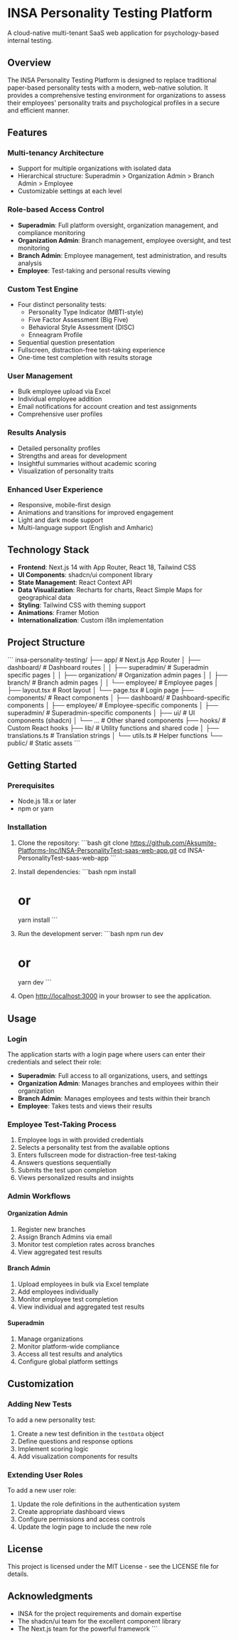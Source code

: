 # INSA Personality Testing Platform

A cloud-native multi-tenant SaaS web application for psychology-based internal testing.

## Overview

The INSA Personality Testing Platform is designed to replace traditional paper-based personality tests with a modern, web-native solution. It provides a comprehensive testing environment for organizations to assess their employees' personality traits and psychological profiles in a secure and efficient manner.

## Features

### Multi-tenancy Architecture

- Support for multiple organizations with isolated data
- Hierarchical structure: Superadmin > Organization Admin > Branch Admin > Employee
- Customizable settings at each level

### Role-based Access Control

- **Superadmin**: Full platform oversight, organization management, and compliance monitoring
- **Organization Admin**: Branch management, employee oversight, and test monitoring
- **Branch Admin**: Employee management, test administration, and results analysis
- **Employee**: Test-taking and personal results viewing

### Custom Test Engine

- Four distinct personality tests:
  - Personality Type Indicator (MBTI-style)
  - Five Factor Assessment (Big Five)
  - Behavioral Style Assessment (DISC)
  - Enneagram Profile
- Sequential question presentation
- Fullscreen, distraction-free test-taking experience
- One-time test completion with results storage

### User Management

- Bulk employee upload via Excel
- Individual employee addition
- Email notifications for account creation and test assignments
- Comprehensive user profiles

### Results Analysis

- Detailed personality profiles
- Strengths and areas for development
- Insightful summaries without academic scoring
- Visualization of personality traits

### Enhanced User Experience

- Responsive, mobile-first design
- Animations and transitions for improved engagement
- Light and dark mode support
- Multi-language support (English and Amharic)

## Technology Stack

- **Frontend**: Next.js 14 with App Router, React 18, Tailwind CSS
- **UI Components**: shadcn/ui component library
- **State Management**: React Context API
- **Data Visualization**: Recharts for charts, React Simple Maps for geographical data
- **Styling**: Tailwind CSS with theming support
- **Animations**: Framer Motion
- **Internationalization**: Custom i18n implementation

## Project Structure

\`\`\`
insa-personality-testing/
├── app/ # Next.js App Router
│ ├── dashboard/ # Dashboard routes
│ │ ├── superadmin/ # Superadmin specific pages
│ │ ├── organization/ # Organization admin pages
│ │ ├── branch/ # Branch admin pages
│ │ └── employee/ # Employee pages
│ ├── layout.tsx # Root layout
│ └── page.tsx # Login page
├── components/ # React components
│ ├── dashboard/ # Dashboard-specific components
│ ├── employee/ # Employee-specific components
│ ├── superadmin/ # Superadmin-specific components
│ ├── ui/ # UI components (shadcn)
│ └── ... # Other shared components
├── hooks/ # Custom React hooks
├── lib/ # Utility functions and shared code
│ ├── translations.ts # Translation strings
│ └── utils.ts # Helper functions
└── public/ # Static assets
\`\`\`

## Getting Started

### Prerequisites

- Node.js 18.x or later
- npm or yarn

### Installation

1. Clone the repository:
   \`\`\`bash
   git clone https://github.com/Aksumite-Platforms-Inc/INSA-PersonalityTest-saas-web-app.git
   cd INSA-PersonalityTest-saas-web-app
   \`\`\`

2. Install dependencies:
   \`\`\`bash
   npm install

   # or

   yarn install
   \`\`\`

3. Run the development server:
   \`\`\`bash
   npm run dev

   # or

   yarn dev
   \`\`\`

4. Open [http://localhost:3000](http://localhost:3000) in your browser to see the application.

## Usage

### Login

The application starts with a login page where users can enter their credentials and select their role:

- **Superadmin**: Full access to all organizations, users, and settings
- **Organization Admin**: Manages branches and employees within their organization
- **Branch Admin**: Manages employees and tests within their branch
- **Employee**: Takes tests and views their results

### Employee Test-Taking Process

1. Employee logs in with provided credentials
2. Selects a personality test from the available options
3. Enters fullscreen mode for distraction-free test-taking
4. Answers questions sequentially
5. Submits the test upon completion
6. Views personalized results and insights

### Admin Workflows

#### Organization Admin

1. Register new branches
2. Assign Branch Admins via email
3. Monitor test completion rates across branches
4. View aggregated test results

#### Branch Admin

1. Upload employees in bulk via Excel template
2. Add employees individually
3. Monitor employee test completion
4. View individual and aggregated test results

#### Superadmin

1. Manage organizations
2. Monitor platform-wide compliance
3. Access all test results and analytics
4. Configure global platform settings

## Customization

### Adding New Tests

To add a new personality test:

1. Create a new test definition in the `testData` object
2. Define questions and response options
3. Implement scoring logic
4. Add visualization components for results

### Extending User Roles

To add a new user role:

1. Update the role definitions in the authentication system
2. Create appropriate dashboard views
3. Configure permissions and access controls
4. Update the login page to include the new role

## License

This project is licensed under the MIT License - see the LICENSE file for details.

## Acknowledgments

- INSA for the project requirements and domain expertise
- The shadcn/ui team for the excellent component library
- The Next.js team for the powerful framework
  \`\`\`

